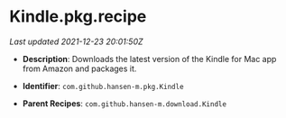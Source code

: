 # Kindle.pkg.recipe

_Last updated 2021-12-23 20:01:50Z_

- **Description**: Downloads the latest version of the Kindle for Mac app from Amazon and packages it.

- **Identifier**: `com.github.hansen-m.pkg.Kindle`

- **Parent Recipes**: `com.github.hansen-m.download.Kindle`
